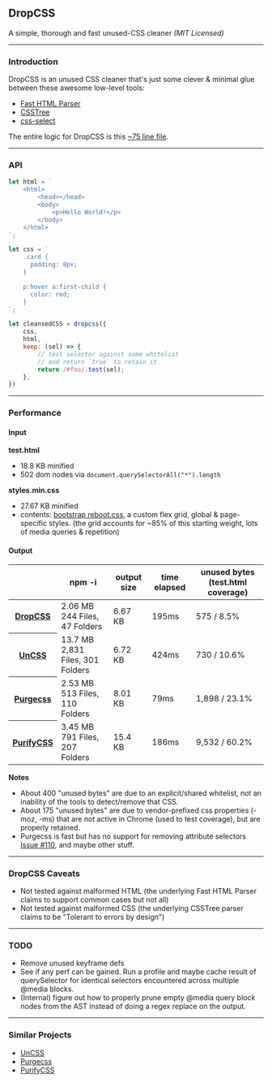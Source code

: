 ## DropCSS

A simple, thorough and fast unused-CSS cleaner _(MIT Licensed)_

---
### Introduction

DropCSS is an unused CSS cleaner that's just some clever & minimal glue between these awesome low-level tools:

- [Fast HTML Parser](https://github.com/taoqf/node-html-parser)
- [CSSTree](https://github.com/csstree/csstree)
- [css-select](https://github.com/fb55/css-select)

The entire logic for DropCSS is this [~75 line file](https://github.com/leeoniya/dropcss/blob/master/src/dropcss.js).

---
### API

```js
let html = `
    <html>
        <head></head>
        <body>
            <p>Hello World!</p>
        </body>
    </html>
`;

let css = `
    .card {
      padding: 8px;
    }

    p:hover a:first-child {
      color: red;
    }
`;

let cleansedCSS = dropcss({
    css,
	html,
	keep: (sel) => {
		// test selector against some whitelist
		// and return `true` to retain it
		return /#foo/.test(sel);
	},
})
```

---
### Performance

#### Input

**test.html**

- 18.8 KB minified
- 502 dom nodes via `document.querySelectorAll("*").length`

**styles.min.css**

- 27.67 KB minified
- contents: [bootstrap reboot.css](https://github.com/twbs/bootstrap/blob/master/dist/css/bootstrap-reboot.min.css), a custom flex grid, global & page-specific styles. (the grid accounts for ~85% of this starting weight, lots of media queries & repetition)

#### Output

<table>
	<thead>
		<tr>
			<th></th>
			<th>npm -i</th>
			<th>output size</th>
			<th>time elapsed</th>
			<th>unused bytes (test.html coverage)</th>
		</tr>
	</thead>
	<tbody>
		<tr>
			<th><a href="https://github.com/leeoniya/dropcss">DropCSS</a></th>
			<td>
				2.06 MB<br>
				244 Files, 47 Folders
			</td>
			<td>6.67 KB</td>
			<td>195ms</td>
			<td>575 / 8.5%</td>
		</tr>
		<tr>
			<th><a href="https://github.com/uncss/uncss">UnCSS</a></th>
			<td>
				13.7 MB<br>
				2,831 Files, 301 Folders
			</td>
			<td>6.72 KB</td>
			<td>424ms</td>
			<td>730 / 10.6%</td>
		</tr>
		<tr>
			<th><a href="https://github.com/FullHuman/purgecss">Purgecss</a></th>
			<td>
				2.53 MB<br>
				513 Files, 110 Folders
			</td>
			<td>8.01 KB</td>
			<td>79ms</td>
			<td>1,898 / 23.1%</td>
		</tr>
		<tr>
			<th><a href="https://github.com/purifycss/purifycss">PurifyCSS</a></th>
			<td>
				3.45 MB<br>
				791 Files, 207 Folders
			</td>
			<td>15.4 KB</td>
			<td>186ms</td>
			<td>9,532 / 60.2%</td>
		</tr>
	</tbody>
</table>

**Notes**

- About 400 "unused bytes" are due to an explicit/shared whitelist, not an inability of the tools to detect/remove that CSS.
- About 175 "unused bytes" are due to vendor-prefixed css properties (-moz, -ms) that are not active in Chrome (used to test coverage), but are properly retained.
- Purgecss is fast but has no support for removing attribute selectors [Issue #110](https://github.com/FullHuman/purgecss/issues/110), and maybe other stuff.

---
### DropCSS Caveats

- Not tested against malformed HTML (the underlying Fast HTML Parser claims to support common cases but not all)
- Not tested against malformed CSS (the underlying CSSTree parser claims to be "Tolerant to errors by design")

---
### TODO

- Remove unused keyframe defs
- See if any perf can be gained. Run a profile and maybe cache result of querySelector for identical selectors encountered across multiple @media blocks.
- (Internal) figure out how to properly prune empty @media query block nodes from the AST instead of doing a regex replace on the output.

---
### Similar Projects

- [UnCSS](https://github.com/uncss/uncss)
- [Purgecss](https://github.com/FullHuman/purgecss)
- [PurifyCSS](https://github.com/purifycss/purifycss)